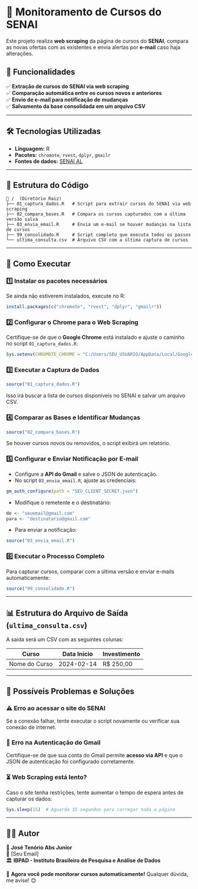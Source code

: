 # 🏫 Monitoramento de Cursos do SENAI

Este projeto realiza **web scraping** da página de cursos do **SENAI**, compara as novas ofertas com as existentes e envia alertas por **e-mail** caso haja alterações.

## 📌 Funcionalidades

✅ **Extração de cursos do SENAI via web scraping**  
✅ **Comparação automática entre os cursos novos e anteriores**  
✅ **Envio de e-mail para notificação de mudanças**  
✅ **Salvamento da base consolidada em um arquivo CSV**  

---

## 🛠 Tecnologias Utilizadas

- **Linguagem:** R  
- **Pacotes:** `chromote`, `rvest`, `dplyr`, `gmailr`  
- **Fontes de dados:** [SENAI AL](https://al.senai.br/nossos-cursos/)  

---

## 📂 Estrutura do Código

```
📁 /  (Diretório Raiz)
├── 01_captura_dados.R   # Script para extrair cursos do SENAI via web scraping
├── 02_compara_bases.R   # Compara os cursos capturados com a última versão salva
├── 03_envia_email.R     # Envia um e-mail se houver mudanças na lista de cursos
├── 99_consolidado.R     # Script completo que executa todos os passos
└── ultima_consulta.csv  # Arquivo CSV com a última captura de cursos
```

---

## 🚀 Como Executar

### 1️⃣ **Instalar os pacotes necessários**

Se ainda não estiverem instalados, execute no R:

```r
install.packages(c("chromote", "rvest", "dplyr", "gmailr"))
```

### 2️⃣ **Configurar o Chrome para o Web Scraping**

Certifique-se de que o **Google Chrome** está instalado e ajuste o caminho no script `01_captura_dados.R`:

```r
Sys.setenv(CHROMOTE_CHROME = "C:/Users/SEU_USUARIO/AppData/Local/Google/Chrome/Application/chrome.exe")
```

### 3️⃣ **Executar a Captura de Dados**

```r
source("01_captura_dados.R")
```

Isso irá buscar a lista de cursos disponíveis no SENAI e salvar um arquivo CSV.

### 4️⃣ **Comparar as Bases e Identificar Mudanças**

```r
source("02_compara_bases.R")
```

Se houver cursos novos ou removidos, o script exibirá um relatório.

### 5️⃣ **Configurar e Enviar Notificação por E-mail**

- Configure a **API do Gmail** e salve o JSON de autenticação.
- No script `03_envia_email.R`, ajuste as credenciais:

```r
gm_auth_configure(path = "SEU_CLIENT_SECRET.json")
```

- Modifique o remetente e o destinatário:

```r
de <- "seuemail@gmail.com"
para <- "destinatario@gmail.com"
```

- Para enviar a notificação:

```r
source("03_envia_email.R")
```

### 6️⃣ **Executar o Processo Completo**

Para capturar cursos, comparar com a última versão e enviar e-mails automaticamente:

```r
source("99_consolidado.R")
```

---

## 📊 Estrutura do Arquivo de Saída (`ultima_consulta.csv`)

A saída será um CSV com as seguintes colunas:

| Curso | Data Início | Investimento |
|--------|------------|-------------|
| Nome do Curso | 2024-02-14 | R$ 250,00 |

---

## 🛑 Possíveis Problemas e Soluções

### ⚠️ **Erro ao acessar o site do SENAI**
Se a conexão falhar, tente executar o script novamente ou verificar sua conexão de internet.

### 🔄 **Erro na Autenticação do Gmail**
Certifique-se de que sua conta do Gmail permite **acesso via API** e que o JSON de autenticação foi configurado corretamente.

### ⏳ **Web Scraping está lento?**
Caso o site tenha restrições, tente aumentar o tempo de espera antes de capturar os dados:

```r
Sys.sleep(15)  # Aguarda 15 segundos para carregar toda a página
```

---

## 👨‍💻 Autor

👤 **José Tenório Abs Junior**  
📧 [Seu Email]  
🏛 **IBPAD - Instituto Brasileiro de Pesquisa e Análise de Dados**  

🚀 **Agora você pode monitorar cursos automaticamente!** Qualquer dúvida, me avise! 😊
